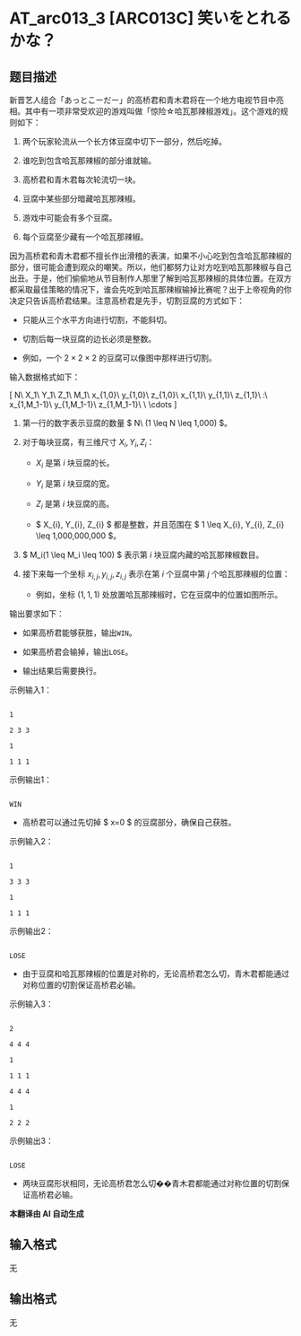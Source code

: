 # AT_arc013_3 [ARC013C] 笑いをとれるかな？

## 题目描述

新晋艺人组合「あっとこーだー」的高桥君和青木君将在一个地方电视节目中亮相。其中有一项非常受欢迎的游戏叫做「惊险☆哈瓦那辣椒游戏」。这个游戏的规则如下：

1. 两个玩家轮流从一个长方体豆腐中切下一部分，然后吃掉。
2. 谁吃到包含哈瓦那辣椒的部分谁就输。
3. 高桥君和青木君每次轮流切一块。
4. 豆腐中某些部分暗藏哈瓦那辣椒。
5. 游戏中可能会有多个豆腐。
6. 每个豆腐至少藏有一个哈瓦那辣椒。

因为高桥君和青木君都不擅长作出滑稽的表演，如果不小心吃到包含哈瓦那辣椒的部分，很可能会遭到观众的嘲笑。所以，他们都努力让对方吃到哈瓦那辣椒与自己出丑。于是，他们偷偷地从节目制作人那里了解到哈瓦那辣椒的具体位置。在双方都采取最佳策略的情况下，谁会先吃到哈瓦那辣椒输掉比赛呢？出于上帝视角的你决定只告诉高桥君结果。注意高桥君是先手，切割豆腐的方式如下：

- 只能从三个水平方向进行切割，不能斜切。
- 切割后每一块豆腐的边长必须是整数。
- 例如，一个 $2 \times 2 \times 2$ 的豆腐可以像图中那样进行切割。

输入数据格式如下：

\[ N\ X_1\ Y_1\ Z_1\ M_1\ x_{1,0}\ y_{1,0}\ z_{1,0}\ x_{1,1}\ y_{1,1}\ z_{1,1}\ :\ x_{1,M_1-1}\ y_{1,M_1-1}\ z_{1,M_1-1}\ \ \cdots \]

1. 第一行的数字表示豆腐的数量 $ N\ (1 \leq N \leq 1,000) $。
2. 对于每块豆腐，有三维尺寸 $X_i, Y_i, Z_i$：
   - $X_i$ 是第 $i$ 块豆腐的长。
   - $Y_i$ 是第 $i$ 块豆腐的宽。
   - $Z_i$ 是第 $i$ 块豆腐的高。
   - $ X_{i}, Y_{i}, Z_{i} $ 都是整数，并且范围在 $ 1 \leq X_{i}, Y_{i}, Z_{i} \leq 1,000,000,000 $。
3. $ M_i(1 \leq M_i \leq 100) $ 表示第 $i$ 块豆腐内藏的哈瓦那辣椒数目。
4. 接下来每一个坐标 $x_{i,j}, y_{i,j}, z_{i,j}$ 表示在第 $i$ 个豆腐中第 $j$ 个哈瓦那辣椒的位置：
   - 例如，坐标 $(1, 1, 1)$ 处放置哈瓦那辣椒时，它在豆腐中的位置如图所示。

输出要求如下：
- 如果高桥君能够获胜，输出`WIN`。
- 如果高桥君会输掉，输出`LOSE`。
- 输出结果后需要换行。

示例输入1：
```
1
2 3 3
1
1 1 1
```

示例输出1：
```
WIN
```

- 高桥君可以通过先切掉 $ x=0 $ 的豆腐部分，确保自己获胜。

示例输入2：
```
1
3 3 3
1
1 1 1
```

示例输出2：
```
LOSE
```

- 由于豆腐和哈瓦那辣椒的位置是对称的，无论高桥君怎么切，青木君都能通过对称位置的切割保证高桥君必输。

示例输入3：
```
2
4 4 4
1
1 1 1
4 4 4
1
2 2 2
```

示例输出3：
```
LOSE
```

- 两块豆腐形状相同，无论高桥君怎么切��青木君都能通过对称位置的切割保证高桥君必输。

 **本翻译由 AI 自动生成**

## 输入格式

无

## 输出格式

无